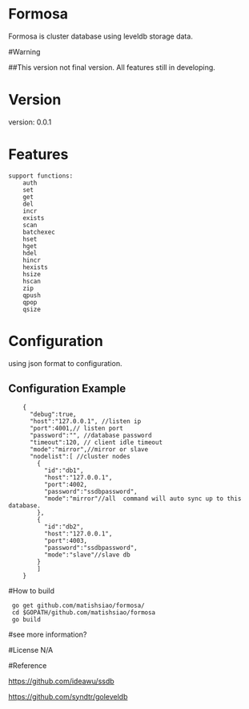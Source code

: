 # Formosa

Formosa is cluster database using leveldb storage data.

#Warning

##This version not final version. All features still in developing.

# Version

version: 0.0.1

# Features
	support functions:
		auth
		set
		get
		del
		incr
		exists
		scan
		batchexec
		hset
		hget
		hdel
		hincr
		hexists
		hsize
		hscan
		zip
		qpush
		qpop
		qsize


# Configuration

using json format to configuration.

## Configuration Example

```
	{
	  "debug":true,
	  "host":"127.0.0.1", //listen ip
	  "port":4001,// listen port
	  "password":"", //database password
	  "timeout":120, // client idle timeout
	  "mode":"mirror",//mirror or slave
	  "nodelist":[ //cluster nodes
	    {
	      "id":"db1",
	      "host":"127.0.0.1",
	      "port":4002,
	      "password":"ssdbpassword",
	      "mode":"mirror"//all  command will auto sync up to this database.
	    },
	    {
	      "id":"db2",
	      "host":"127.0.0.1",
	      "port":4003,
	      "password":"ssdbpassword",
	      "mode":"slave"//slave db
	    }
	    ]
	}
```
#How to build

```
 go get github.com/matishsiao/formosa/
 cd $GOPATH/github.com/matishsiao/formosa
 go build
```

#see more information?

#License
N/A

#Reference

https://github.com/ideawu/ssdb

https://github.com/syndtr/goleveldb
